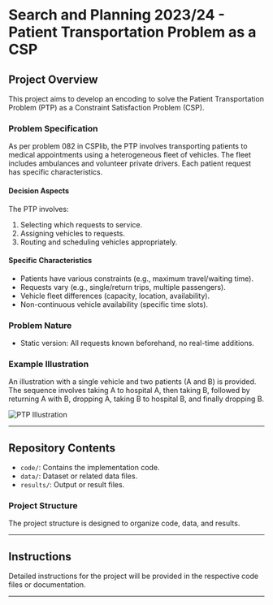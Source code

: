 # Search and Planning 2023/24 - Patient Transportation Problem as a CSP

## Project Overview
This project aims to develop an encoding to solve the Patient Transportation Problem (PTP) as a Constraint Satisfaction Problem (CSP).

### Problem Specification
As per problem 082 in CSPlib, the PTP involves transporting patients to medical appointments using a heterogeneous fleet of vehicles. The fleet includes ambulances and volunteer private drivers. Each patient request has specific characteristics.

#### Decision Aspects
The PTP involves:
1. Selecting which requests to service.
2. Assigning vehicles to requests.
3. Routing and scheduling vehicles appropriately.

#### Specific Characteristics
- Patients have various constraints (e.g., maximum travel/waiting time).
- Requests vary (e.g., single/return trips, multiple passengers).
- Vehicle fleet differences (capacity, location, availability).
- Non-continuous vehicle availability (specific time slots).

### Problem Nature
- Static version: All requests known beforehand, no real-time additions.

### Example Illustration
An illustration with a single vehicle and two patients (A and B) is provided. The sequence involves taking A to hospital A, then taking B, followed by returning A with B, dropping A, taking B to hospital B, and finally dropping B.

![PTP Illustration](C:\Users\pauld\Downloads\Capture.png)

---

## Repository Contents
- `code/`: Contains the implementation code.
- `data/`: Dataset or related data files.
- `results/`: Output or result files.

### Project Structure
The project structure is designed to organize code, data, and results.

---

## Instructions
Detailed instructions for the project will be provided in the respective code files or documentation. 

---

